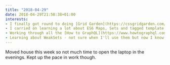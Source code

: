 ```yaml
---
title: "2018-04-29"
date: 2018-04-29T21:58:38+01:00
interests:
- I finally got round to doing [Grid Garden](https://cssgridgarden.com/). Good fun! 🥕
- I carried on learning a lot about ES6 Maps, Sets and tagged template literals
- Working through all the [How to GraphQL](https://www.howtographql.com/) tutorials for learning GraphQL
- Learning about WeakSets - not sure when I'll use them but now I know what they are
---
```


Moved house this week so not much time to open the laptop in the evenings. Kept up the pace in work though.
